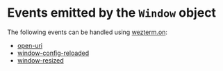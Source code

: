 
# Events emitted by the `Window` object

The following events can be handled using [wezterm.on](../wezterm/on.md):


  - [open-uri](open-uri.md)
  - [window-config-reloaded](window-config-reloaded.md)
  - [window-resized](window-resized.md)
